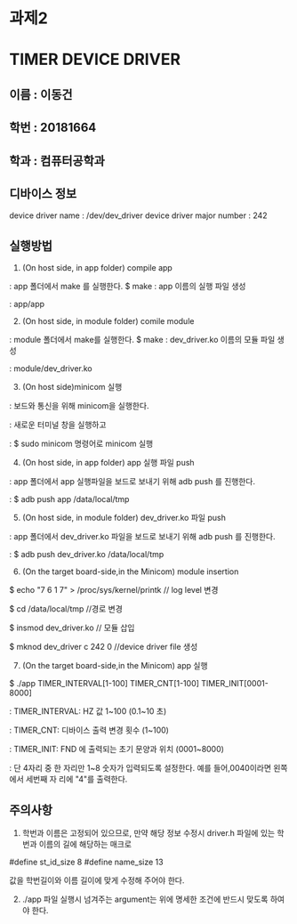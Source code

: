 # 과제2 
# TIMER DEVICE DRIVER

## 이름 : 이동건
## 학번 : 20181664
## 학과 : 컴퓨터공학과

## 디바이스 정보
device driver name : /dev/dev_driver
device driver major number : 242

## 실행방법
1. (On host side, in app folder) compile app

: app 폴더에서 make 를 실행한다.
  $ make
: app 이름의 실행 파일 생성 

: app/app


2. (On host side, in module folder) comile module

: module 폴더에서 make를 실행한다.
  $ make
: dev_driver.ko 이름의 모듈 파일 생성 

: module/dev_driver.ko


3. (On host side)minicom 실행

: 보드와 통신을 위해 minicom을 실행한다.

: 새로운 터미널 창을 실행하고 

: $ sudo minicom 명령어로 minicom 실행

4. (On host side, in app folder) app 실행 파일 push

: app 폴더에서 app 실행파일을 보드로 보내기 위해 adb push 를 진행한다.

: $ adb push app /data/local/tmp

5. (On host side, in module folder) dev_driver.ko 파일 push

: app 폴더에서 dev_driver.ko 파일을 보드로 보내기 위해 adb push 를 진행한다.

: $ adb push dev_driver.ko /data/local/tmp

6. (On the target board-side,in the Minicom) module insertion

  $ echo "7 6 1 7" > /proc/sys/kernel/printk // log level 변경

  $ cd /data/local/tmp //경로 변경

  $ insmod dev_driver.ko // 모듈 삽입

  $ mknod dev_driver c 242 0 //device driver file 생성

7.  (On the target board-side,in the Minicom) app 실행

  $ ./app TIMER_INTERVAL[1-100] TIMER_CNT[1-100] TIMER_INIT[0001-8000]

: TIMER_INTERVAL: HZ 값 1~100 (0.1~10 초)

: TIMER_CNT: 디바이스 출력 변경 횟수 (1~100)

: TIMER_INIT: FND 에 출력되는 초기 문양과 위치 (0001~8000)

: 단 4자리 중 한 자리만 1~8 숫자가 입력되도록 설정한다. 예를 들어,0040이라면 왼쪽에서 세번째 자 리에 "4"를 출력한다.

## 주의사항
1. 학번과 이름은 고정되어 있으므로, 만약 해당 정보 수정시 driver.h 파일에 있는 학번과 이름의 길에 해당하는 매크로

  #define st_id_size 8
  #define name_size 13
  
값을 학번길이와 이름 길이에 맞게 수정해 주어야 한다.

2. ./app 파일 실행시 넘겨주는 argument는 위에 명세한 조건에 반드시 맞도록 하여야 한다.

